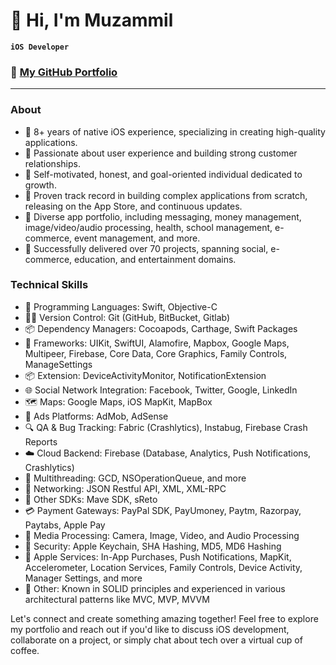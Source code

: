 # 👋 Hi, I'm Muzammil

**`iOS Developer`**

### 💼 **[My GitHub Portfolio](https://github.com/muzammil7777/muzammilpathan)**

---

### About
- 📱 8+ years of native iOS experience, specializing in creating high-quality applications.
- 🤝 Passionate about user experience and building strong customer relationships.
- 💪 Self-motivated, honest, and goal-oriented individual dedicated to growth.
- 🌟 Proven track record in building complex applications from scratch, releasing on the App Store, and continuous updates.
- 📱 Diverse app portfolio, including messaging, money management, image/video/audio processing, health, school management, e-commerce, event management, and more.
- 🚀 Successfully delivered over 70 projects, spanning social, e-commerce, education, and entertainment domains.


 ### Technical Skills
- 🎨 Programming Languages: Swift, Objective-C
- 👨‍💻 Version Control: Git (GitHub, BitBucket, Gitlab)
- 📦 Dependency Managers: Cocoapods, Carthage, Swift Packages
- 📱 Frameworks: UIKit, SwiftUI, Alamofire, Mapbox, Google Maps, Multipeer, Firebase, Core Data, Core Graphics, Family Controls, ManageSettings
- 📦 Extension: DeviceActivityMonitor, NotificationExtension 
- 🌐 Social Network Integration: Facebook, Twitter, Google, LinkedIn
- 🗺️ Maps: Google Maps, iOS MapKit, MapBox
- 💼 Ads Platforms: AdMob, AdSense
- 🔍 QA & Bug Tracking: Fabric (Crashlytics), Instabug, Firebase Crash Reports
- ☁️ Cloud Backend: Firebase (Database, Analytics, Push Notifications, Crashlytics)
- 🔄 Multithreading: GCD, NSOperationQueue, and more
- 📡 Networking: JSON Restful API, XML, XML-RPC
- 🤖 Other SDKs: Mave SDK, sReto
- 💳 Payment Gateways: PayPal SDK, PayUmoney, Paytm, Razorpay, Paytabs, Apple Pay
- 📸 Media Processing: Camera, Image, Video, and Audio Processing
- 🔐 Security: Apple Keychain, SHA Hashing, MD5, MD6 Hashing
- 📲 Apple Services: In-App Purchases, Push Notifications, MapKit, Accelerometer, Location Services, Family Controls, Device Activity, Manager Settings, and more
- 🧩 Other: Known in SOLID principles and experienced in various architectural patterns like MVC, MVP, MVVM

Let's connect and create something amazing together! Feel free to explore my portfolio and reach out if you'd like to discuss iOS development, collaborate on a project, or simply chat about tech over a virtual cup of coffee.

<!--
**brittanyarima/brittanyarima** is a ✨ _special_ ✨ repository because its `README.md` (this file) appears on your GitHub profile.

Here are some ideas to get you started:

- 🔭 I’m currently working on ...
- 🌱 I’m currently learning ...
- 👯 I’m looking to collaborate on ...
- 🤔 I’m looking for help with ...
- 💬 Ask me about ...
- 📫 How to reach me: ...
- 😄 Pronouns: ...
- ⚡ Fun fact: ...
-->

<!--
**muzammil7777/muzammil7777** is a ✨ _special_ ✨ repository because its `README.md` (this file) appears on your GitHub profile.

Here are some ideas to get you started:

- 🔭 I’m currently working on ...
- 🌱 I’m currently learning ...
- 👯 I’m looking to collaborate on ...
- 🤔 I’m looking for help with ...
- 💬 Ask me about ...
- 📫 How to reach me: ...
- 😄 Pronouns: ...
- ⚡ Fun fact: ...
-->

